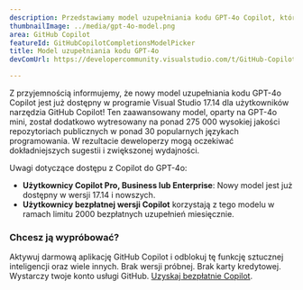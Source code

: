 ```yaml
---
description: Przedstawiamy model uzupełniania kodu GPT-4o Copilot, który zapewni Ci wyższą jakość uzupełniania.
thumbnailImage: ../media/gpt-4o-model.png
area: GitHub Copilot
featureId: GitHubCopilotCompletionsModelPicker
title: Model uzupełniania kodu GPT-4o
devComUrl: https://developercommunity.visualstudio.com/t/GitHub-Copilot-Lags-Behind-GPT-4o-in-Dev/10725256

---
```



Z przyjemnością informujemy, że nowy model uzupełniania kodu GPT-4o Copilot jest już dostępny w programie Visual Studio 17.14 dla użytkowników narzędzia GitHub Copilot! Ten zaawansowany model, oparty na GPT-4o mini, został dodatkowo wytresowany na ponad 275 000 wysokiej jakości repozytoriach publicznych w ponad 30 popularnych językach programowania. W rezultacie deweloperzy mogą oczekiwać dokładniejszych sugestii i zwiększonej wydajności.

Uwagi dotyczące dostępu z Copilot do GPT-4o:

- **Użytkownicy Copilot Pro, Business lub Enterprise**: Nowy model jest już dostępny w wersji 17.14 i nowszych.
- **Użytkownicy bezpłatnej wersji Copilot** korzystają z tego modelu w ramach limitu 2000 bezpłatnych uzupełnień miesięcznie.

### Chcesz ją wypróbować?
Aktywuj darmową aplikację GitHub Copilot i odblokuj tę funkcję sztucznej inteligencji oraz wiele innych.
 Brak wersji próbnej. Brak karty kredytowej. Wystarczy twoje konto usługi GitHub. [Uzyskaj bezpłatnie Copilot](https://github.com/settings/copilot).
